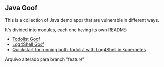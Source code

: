 ## Java Goof

This is a collection of Java demo apps that are vulnerable in different ways.

It's divided into modules, each one having its own README:

* [Todolist Goof](todolist-goof/README.md)
* [Log4Shell Goof](log4shell-goof/README.md)
* [Quickstart for running both Todolist with Log4Shell in Kubernetes](README-K8S.md)

Arquivo alterado para branch "feature"